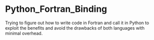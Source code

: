 # Python_Fortran_Binding
Trying to figure out how to write code in Fortran and call it in Python to exploit the benefits and avoid the drawbacks of both languages with minimal overhead.
